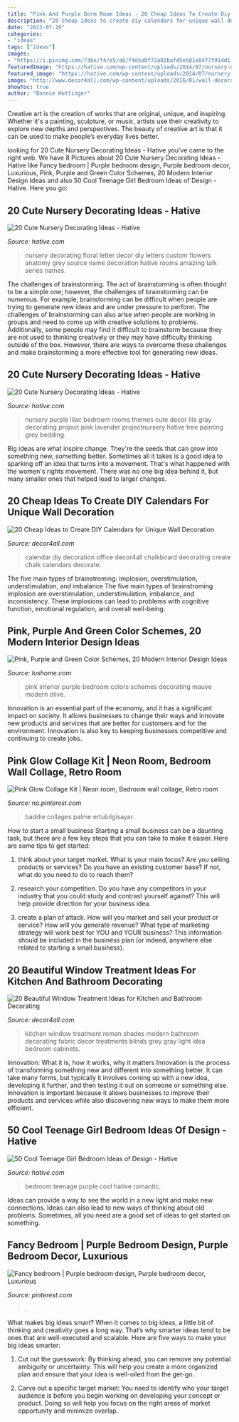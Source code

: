 ```yaml
---
title: "Pink And Purple Dorm Room Ideas - 20 Cheap Ideas To Create Diy Calendars For Unique Wall Decoration"
description: "20 cheap ideas to create diy calendars for unique wall decoration"
date: "2023-07-19"
categories:
- "ideas"
tags: ["ideas"]
images:
- "https://i.pinimg.com/736x/f4/e5/a0/f4e5a0f72a02bafd5e501e8477f914d1.jpg"
featuredImage: "https://hative.com/wp-content/uploads/2014/07/nursery-decorating-ideas/18-purple-baby-girl-nursery.jpg"
featured_image: "https://hative.com/wp-content/uploads/2014/07/nursery-decorating-ideas/21-nursery-decorating-ideas.jpg"
image: "http://www.decor4all.com/wp-content/uploads/2016/01/wall-decoration-ideas-diy-calendar-20.jpg"
ShowToc: true
author: "Bonnie Hettinger"
---
```



Creative art is the creation of works that are original, unique, and inspiring. Whether it's a painting, sculpture, or music, artists use their creativity to explore new depths and perspectives. The beauty of creative art is that it can be used to make people’s everyday lives better.

	

		
looking for 20 Cute Nursery Decorating Ideas - Hative you've came to the right web. We have 8 Pictures about 20 Cute Nursery Decorating Ideas - Hative like Fancy bedroom | Purple bedroom design, Purple bedroom decor, Luxurious, Pink, Purple and Green Color Schemes, 20 Modern Interior Design Ideas and also 50 Cool Teenage Girl Bedroom Ideas of Design - Hative. Here you go:
		
    
## 20 Cute Nursery Decorating Ideas - Hative

<img loading=lazy src="https://hative.com/wp-content/uploads/2014/07/nursery-decorating-ideas/21-nursery-decorating-ideas.jpg" onerror="this.onerror=null;this.src='https://tse2.mm.bing.net/th?id=OIP.-rBpyKkVw_UZ19TU4EdXNQHaJ6&amp;pid=15.1';" alt="20 Cute Nursery Decorating Ideas - Hative">

_Source: hative.com_

>nursery decorating floral letter decor diy letters custom flowers anatomy grey source name decoration hative rooms amazing talk series names. 

	

The challenges of brainstorming.
The act of brainstorming is often thought to be a simple one; however, the challenges of brainstorming can be numerous. For example, brainstorming can be difficult when people are trying to generate new ideas and are under pressure to perform. The challenges of brainstorming can also arise when people are working in groups and need to come up with creative solutions to problems. Additionally, some people may find it difficult to brainstorm because they are not used to thinking creatively or they may have difficulty thinking outside of the box. However, there are ways to overcome these challenges and make brainstorming a more effective tool for generating new ideas.

    
## 20 Cute Nursery Decorating Ideas - Hative

<img loading=lazy src="https://hative.com/wp-content/uploads/2014/07/nursery-decorating-ideas/18-purple-baby-girl-nursery.jpg" onerror="this.onerror=null;this.src='https://tse1.mm.bing.net/th?id=OIP.7wVQd9AMfRaPOUdGfIofqAHaJ4&amp;pid=15.1';" alt="20 Cute Nursery Decorating Ideas - Hative">

_Source: hative.com_

>nursery purple lilac bedroom rooms themes cute decor lila gray decorating project pink lavender projectnursery hative tree painting grey bedding. 

	

Big ideas are what inspire change. They're the seeds that can grow into something new, something better. Sometimes all it takes is a good idea to sparking off an idea that turns into a movement. That's what happened with the women's rights movement. There was no one big idea behind it, but many smaller ones that helped lead to larger changes.

    
## 20 Cheap Ideas To Create DIY Calendars For Unique Wall Decoration

<img loading=lazy src="http://www.decor4all.com/wp-content/uploads/2016/01/wall-decoration-ideas-diy-calendar-20.jpg" onerror="this.onerror=null;this.src='https://tse2.mm.bing.net/th?id=OIP.1t6kmT8llrQVBgYKZHzhLAHaJ3&amp;pid=15.1';" alt="20 Cheap Ideas to Create DIY Calendars for Unique Wall Decoration">

_Source: decor4all.com_

>calendar diy decoration office decor4all chalkboard decorating create chalk calendars decorate. 

	

The five main types of brainstroming: implosion, overstimulation, understimulation, and imbalance
The five main types of brainstroming implosion are overstimulation, understimulation, imbalance, and inconsistency. These implosions can lead to problems with cognitive function, emotional regulation, and overall well-being.

    
## Pink, Purple And Green Color Schemes, 20 Modern Interior Design Ideas

<img loading=lazy src="https://www.lushome.com/wp-content/uploads/2017/10/olive-green-pink-mauve-interior-colors-10.jpg.jpg" onerror="this.onerror=null;this.src='https://tse1.mm.bing.net/th?id=OIP.hc7LQGgpKeMy4oNO7XdJjQHaJ3&amp;pid=15.1';" alt="Pink, Purple and Green Color Schemes, 20 Modern Interior Design Ideas">

_Source: lushome.com_

>pink interior purple bedroom colors schemes decorating mauve modern olive. 

	

Innovation is an essential part of the economy, and it has a significant impact on society. It allows businesses to change their ways and innovate new products and services that are better for customers and for the environment. Innovation is also key to keeping businesses competitive and continuing to create jobs.

    
## Pink Glow Collage Kit | Neon Room, Bedroom Wall Collage, Retro Room

<img loading=lazy src="https://i.pinimg.com/736x/f4/e5/a0/f4e5a0f72a02bafd5e501e8477f914d1.jpg" onerror="this.onerror=null;this.src='https://tse4.mm.bing.net/th?id=OIP.V8mMDqS-196gNvS4Y7CRvQHaKW&amp;pid=15.1';" alt="Pink Glow Collage Kit | Neon room, Bedroom wall collage, Retro room">

_Source: no.pinterest.com_

>baddie collages palme ertubilgisayar. 

	

How to start a small business
Starting a small business can be a daunting task, but there are a few key steps that you can take to make it easier. Here are some tips to get started:
1. think about your target market. What is your main focus? Are you selling products or services? Do you have an existing customer base? If not, what do you need to do to reach them?

2. research your competition. Do you have any competitors in your industry that you could study and contrast yourself against? This will help provide direction for your business idea.

3. create a plan of attack. How will you market and sell your product or service? How will you generate revenue? What type of marketing strategy will work best for YOU and YOUR business? This information should be included in the business plan (or indeed, anywhere else related to starting a small business).

    
## 20 Beautiful Window Treatment Ideas For Kitchen And Bathroom Decorating

<img loading=lazy src="http://www.decor4all.com/wp-content/uploads/2015/07/modern-kitchen-decor-roman-shades-window-treatment-ideas-7.jpg" onerror="this.onerror=null;this.src='https://tse3.mm.bing.net/th?id=OIP.Vw0JFy0Sa__ciFjNRouHyQAAAA&amp;pid=15.1';" alt="20 Beautiful Window Treatment Ideas for Kitchen and Bathroom Decorating">

_Source: decor4all.com_

>kitchen window treatment roman shades modern bathroom decorating fabric decor treatments blinds grey gray light idea bedroom cabinets. 

	

Innovation: What it is, how it works, why it matters
Innovation is the process of transforming something new and different into something better. It can take many forms, but typically it involves coming up with a new idea, developing it further, and then testing it out on someone or something else. Innovation is important because it allows businesses to improve their products and services while also discovering new ways to make them more efficient.

    
## 50 Cool Teenage Girl Bedroom Ideas Of Design - Hative

<img loading=lazy src="https://hative.com/wp-content/uploads/2013/07/purple-romantic-girls-bedroom-2837.jpg" onerror="this.onerror=null;this.src='https://tse4.mm.bing.net/th?id=OIP.sfLntcDUGJvgfE4zP3KU1AHaLH&amp;pid=15.1';" alt="50 Cool Teenage Girl Bedroom Ideas of Design - Hative">

_Source: hative.com_

>bedroom teenage purple cool hative romantic. 

	

Ideas can provide a way to see the world in a new light and make new connections. Ideas can also lead to new ways of thinking about old problems. Sometimes, all you need are a good set of ideas to get started on something.

    
## Fancy Bedroom | Purple Bedroom Design, Purple Bedroom Decor, Luxurious

<img loading=lazy src="https://i.pinimg.com/736x/fd/90/39/fd9039382ad0006072c4ba6e5e16c99d.jpg" onerror="this.onerror=null;this.src='https://tse3.mm.bing.net/th?id=OIP.E_O8kCG9QY2gizUkxxTExwHaK4&amp;pid=15.1';" alt="Fancy bedroom | Purple bedroom design, Purple bedroom decor, Luxurious">

_Source: pinterest.com_

>. 

	

What makes big ideas smart?
When it comes to big ideas, a little bit of thinking and creativity goes a long way. That’s why smarter ideas tend to be ones that are well-executed and scalable. Here are five ways to make your big ideas smarter:
1. Cut out the guesswork: By thinking ahead, you can remove any potential ambiguity or uncertainty. This will help you create a more organized plan and ensure that your idea is well-oiled from the get-go.

2. Carve out a specific target market: You need to identify who your target audience is before you begin working on developing your concept or product. Doing so will help you focus on the right areas of market opportunity and minimize overlap.


